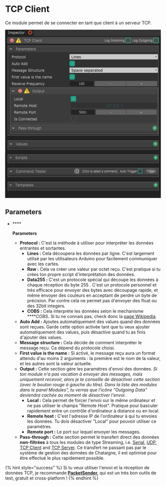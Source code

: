 # TCP Client

Ce module permet de se connecter en tant que client à un serveur TCP.

![](../../.gitbook/assets/tcpclient.png)

## Parameters

* \*\*\*\*

  **Parameters**

  * **Protocol :** C'est la méthode à utiliser pour interpréter les données entrantes et sortantes.
    * **Lines :** Cela découpera les données par ligne. C'est largement utilisé par les utilisateurs Arduino pour facilement communiquer avec les cartes.
    * **Raw :** Cela va créer une valeur par octet reçu. C'est pratique si tu crées ton propre script d'interprétation des données.
    * **Data255 :** C'est un protocole spécial qui découpe les données à chaque réception du byte 255 . C'est un protocole personnel et très efficace pour envoyer des bytes avec découpage rapide, et même envoyer des couleurs en acceptant de perdre un byte de précision. Par contre cela ne permet pas d'envoyer des float ou des 32bit integers.
    * **COBS :** Cela interprète les données selon le mechanisme ****_COBS_**.** Si tu ne connais pas, check donc la [page Wikipedia](https://en.wikipedia.org/wiki/Consistent_Overhead_Byte_Stuffing).
  * **Auto Add :** Ajoutes automatiquement des values quand des données sont reçues. Garde cette option activée tant que tu veux ajouter automatiquement des values, puis désactive quand tu as finis d'ajouter des values.
  * **Message structure :** Cela décide de comment interpréter le message reçu. Ca dépend du protocole choisi.
  * **First value is the name :** Si activé, le message reçu aura un format attendu d'au moins 2 arguments : la première est le nom de la valeur, et les autres sont la valeur actuelle.
  * **Output :** Cette section gère les paramètres d'envoi des données.  _Si ton module n'a pas vocation à envoyer des messages, mais uniquement recevoir, alors je te conseille de désactiver cette section \(avec le bouton rouge à gauche du titre\). Dans la liste des modules dans le panel Modules", tu verras que l'icône "Outgoing Data" deviendra cachée au moment de désactiver l'envoi._
    * **Local :** Cela permet de forcer l'envoi sur le même ordinateur et ne pas utiliser le champs "Remote Host". Pratique pour basculer rapidement entre un contrôle d'ordinateur à distance ou en local.
    * **Remote host :** C'est l'adresse IP de l'ordinateur à qui tu envoies les données. Tu dois désactiver "Local" pour pouvoir utiliser ce paramètres.
    * **Remote port :** Le port sur lequel envoyer les messages.
  * **Pass-through :** Cette section permet le transfert direct des données **non-filtrées** à tous les modules de type Streaming, i.e. [Serial](serial.md), [UDP](udp.md), [TCP Client](tcp-client.md) and [TCP Server](tcp-server.md). Ce transfert ne passant pas par le système de gestion des données de Chataigne, il est optimisé pour être effectué le plus rapidement possible.

{% hint style="success" %}
Si tu veux utiliser l'envoi et la réception de données TCP,  je recommande [**PacketSender**](https://packetsender.com/)**,** qui est un très bon outils de test, gratuit et cross-platform !
{% endhint %}

